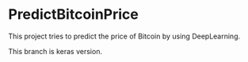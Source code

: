 # PredictBitcoinPrice
This project tries to predict the price of Bitcoin by using DeepLearning.

This branch is keras version.